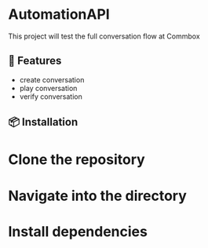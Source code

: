 # AutomationAPI

This project will test the full conversation flow at Commbox

## 🚀 Features

- create conversation
- play conversation
- verify conversation

## 📦 Installation

# Clone the repository

# Navigate into the directory

# Install dependencies
